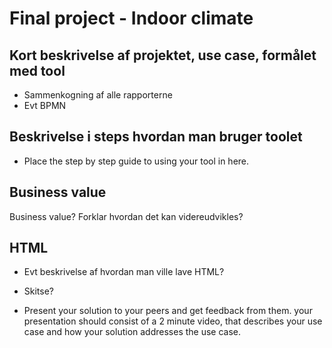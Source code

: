 
# Final project - Indoor climate 

## Kort beskrivelse af projektet, use case, formålet med tool 
- Sammenkogning af alle rapporterne
- Evt BPMN

## Beskrivelse i steps hvordan man bruger toolet
- Place the step by step guide to using your tool in here.

## Business value
Business value? Forklar hvordan det kan videreudvikles?

## HTML
- Evt beskrivelse af hvordan man ville lave HTML?
- Skitse?


- Present your solution to your peers and get feedback from them. your presentation should consist of a 2 minute video, that describes your use case and how your solution addresses the use case.






